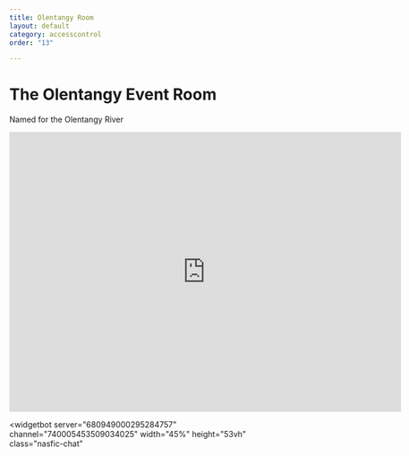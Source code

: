 ```yaml
---
title: Olentangy Room
layout: default
category: accesscontrol
order: "13"

---
```

# The Olentangy Event Room

Named for the Olentangy River

<iframe width="700" height="500" src="https://www.youtube.com/embed/3XXKXV6JsYw" frameborder="0" allow="accelerometer; autoplay; encrypted-media; gyroscope; picture-in-picture" class="nasfic-video" allowfullscreen>
</iframe>

<widgetbot
server="680949000295284757"
channel="740005453509034025"
width="45%"
height="53vh"
class="nasfic-chat"
>
</widgetbot>
<script src="https://cdn.jsdelivr.net/npm/@widgetbot/html-embed"></script>
<script>
const nasfic_video = document.getElementsByClassName("nasfic-video")[0];
const nasfic_chat = document.getElementsByClassName("nasfic-chat")[0];
const resizeVideoAndChat = () => {
  const w = (window.innerWidth / 2) - 40;
  // Maintain a 4-3 aspect ratio
  const h = (w / 4) * 3;
  nasfic_video.style.width = `${w}px`;
  nasfic_chat.style.width  = `${w}px`;
  nasfic_video.style.height = `${h}px`;
  nasfic_chat.style.height  = `${h}px`;
} 
window.addEventListener("resize", resizeVideoAndChat, false);
document.addEventListener('fullscreenchange', resizeVideoAndChat, false);

resizeVideoAndChat();
</script>